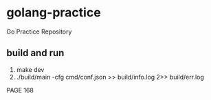# golang-practice
Go Practice Repository

## build and run
1. make dev
2. ./build/main -cfg cmd/conf.json >> build/info.log 2>> build/err.log

PAGE 168
